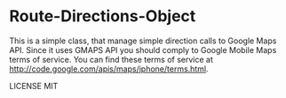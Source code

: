 Route-Directions-Object
=======================

This is a simple class, that manage simple direction calls to Google Maps API.
Since it uses GMAPS API you should comply to Google Mobile Maps terms of service. 
You can find these terms of service at http://code.google.com/apis/maps/iphone/terms.html.

LICENSE MIT
